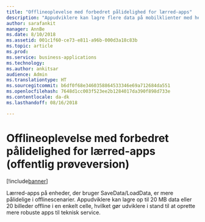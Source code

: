 ```yaml
---
title: "Offlineoplevelse med forbedret pålidelighed for lærred-apps"
description: "Appudviklere kan lagre flere data på mobilklienter med henblik på offlineunderstøttelse"
author: sarafankit
manager: AnnBe
ms.date: 8/10/2018
ms.assetid: 001c1f60-ce73-e811-a96b-000d3a18c83b
ms.topic: article
ms.prod: 
ms.service: business-applications
ms.technology: 
ms.author: ankitsar
audience: Admin
ms.translationtype: HT
ms.sourcegitcommit: b6df0f68e3460358864533346e69a712684da551
ms.openlocfilehash: 7648d1cc003f523ee2b1284017da390f898d733e
ms.contentlocale: da-dk
ms.lasthandoff: 08/16/2018

---
```

# <a name="improved-reliability-of-offline-experience-for-canvas-apps-public-preview"></a>Offlineoplevelse med forbedret pålidelighed for lærred-apps (offentlig prøveversion)


[!include[banner](../../includes/banner.md)]

Lærred-apps på enheder, der bruger SaveData/LoadData, er mere pålidelige i offlinescenarier. Appudviklere kan lagre op til 20 MB data eller 20 billeder offline i en enkelt celle, hvilket gør udviklere i stand til at oprette mere robuste apps til teknisk service.

